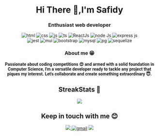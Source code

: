 
<h1 align="center"> Hi There 👋,I'm Safidy </h1>

<h3 align="center">Enthusiast web developer</h3>


<p align="center">
<img src="https://img.shields.io/badge/HTML5-E34F26?style=for-the-badge&logo=html5&logoColor=white" alt="html"/>
<img src="https://img.shields.io/badge/CSS3-1572B6?style=for-the-badge&logo=css3&logoColor=white" alt="css"/>
<img src="https://img.shields.io/badge/JavaScript-323330?style=for-the-badge&logo=javascript&logoColor=F7DF1E" alt="js"/>
<img src="https://img.shields.io/badge/TypeScript-007ACC?style=for-the-badge&logo=typescript&logoColor=white" alt="ts"/>
<img src="https://img.shields.io/badge/React-20232A?style=for-the-badge&logo=react&logoColor=61DAFB" alt="ReactJs"/>
<img src="https://img.shields.io/badge/Node-563D7C?style=for-the-badge&logo=node js&logoColor=white" alt="node Js"/>
<img src="https://img.shields.io/badge/Express.js-000000?style=for-the-badge&logo=express&logoColor=white" alt="express js"/>
<br/>
<img src="https://img.shields.io/badge/Jest-C21325?style=for-the-badge&logo=jest&logoColor=white" alt="jest"/>
<img src="https://img.shields.io/badge/Material%20UI-007FFF?style=for-the-badge&logo=mui&logoColor=white" alt="mui"/>
<img src="https://img.shields.io/badge/Bootstrap-563D7C?style=for-the-badge&logo=bootstrap&logoColor=white" alt="bootstrap"/>
<img src="https://img.shields.io/badge/MySQL-005C84?style=for-the-badge&logo=mysql&logoColor=white" alt="mysql"/>
<img src="https://img.shields.io/badge/PostgreSQL-316192?style=for-the-badge&logo=postgresql&logoColor=white" alt="pg"/>
<img src="https://img.shields.io/badge/Sequelize-rgb(124%2C%20238%2C%20209)?style=for-the-badge&logo=sequelize&logoColor=white" alt="sequelize"/>
</p>

<h3 align="center"> About me &#128513 </h3>

<p style="font-family:Roboto;padding:2px 4px" align="center">
    <b>
        Passionate about coding competitions &#128525; and armed with a solid foundation in Computer Science, 
        I'm a versatile developer ready to tackle any project that piques my interest. 
        Let's collaborate and create something extraordinary &#128519.
    </b>
</p>


<h2 align="center"> StreakStats 🚀 </h2>

<p align="center">
    <img src="http://github-readme-streak-stats.herokuapp.com?user=SafidyRamaroson&theme=algolia&hide_border=true&date_format=M%20j%5B%2C%20Y%5D&stroke=08EDFF1E&background=020625&ring=1321FE&fire=DD5007"/>
</p>

<h2 align="center"> Keep in touch with me 😊 </h2>
<p align="center">
    <a href="https://facebook.com/Safidy_RM">
    <img src="https://img.shields.io/badge/Gmail-rgb(209%2C%2094%2C%2040)?style=for-the-badge&logo=GMAIL&logoColor=white&labelColor=rgb(209%2C%2094%2C%2040)
    " />
    </a>
    <a href="mailto:safidyramaroson.patrick@gmail.com"><img src="https://img.shields.io/badge/Gmail-D14836?style=for-the-badge&logo=gmail&logoColor=white" alt="gmail"/></a>
    <img src="https://img.shields.io/badge/Facebook-1877F2?style=for-the-badge&logo=facebook&logoColor=white" />
    </a>
</p>

